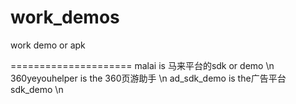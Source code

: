work_demos
==========

work demo or apk 


=====================
malai is 马来平台的sdk or demo \n
360yeyouhelper is the 360页游助手 \n
ad_sdk_demo   is the广告平台sdk_demo \n

